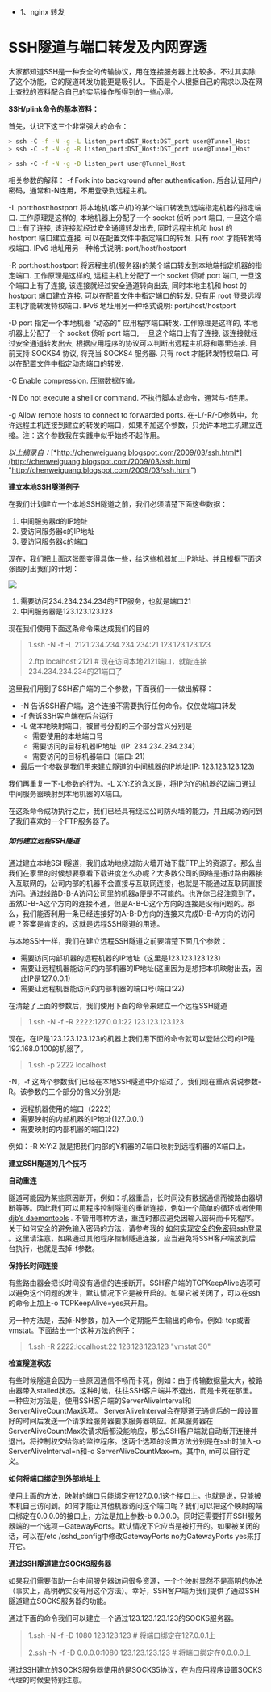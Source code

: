 * 1、nginx 转发

# SSH隧道与端口转发及内网穿透

大家都知道SSH是一种安全的传输协议，用在连接服务器上比较多。不过其实除了这个功能，它的隧道转发功能更是吸引人。下面是个人根据自己的需求以及在网上查找的资料配合自己的实际操作所得到的一些心得。

**SSH/plink命令的基本资料：**

首先，认识下这三个非常强大的命令：
``` bash
> ssh -C -f -N -g -L listen_port:DST_Host:DST_port user@Tunnel_Host
> ssh -C -f -N -g -R listen_port:DST_Host:DST_port user@Tunnel_Host

> ssh -C -f -N -g -D listen_port user@Tunnel_Host
```

相关参数的解释：
\-f Fork into background after authentication.
后台认证用户/密码，通常和\-N连用，不用登录到远程主机。

\-L port:host:hostport
将本地机(客户机)的某个端口转发到远端指定机器的指定端口. 工作原理是这样的, 本地机器上分配了一个 socket 侦听 port 端口, 一旦这个端口上有了连接, 该连接就经过安全通道转发出去, 同时远程主机和 host 的 hostport 端口建立连接. 可以在配置文件中指定端口的转发. 只有 root 才能转发特权端口. IPv6 地址用另一种格式说明: port/host/hostport

\-R port:host:hostport
将远程主机(服务器)的某个端口转发到本地端指定机器的指定端口. 工作原理是这样的, 远程主机上分配了一个 socket 侦听 port 端口, 一旦这个端口上有了连接, 该连接就经过安全通道转向出去, 同时本地主机和 host 的 hostport 端口建立连接. 可以在配置文件中指定端口的转发. 只有用 root 登录远程主机才能转发特权端口. IPv6 地址用另一种格式说明: port/host/hostport

\-D port
指定一个本地机器 “动态的’’ 应用程序端口转发. 工作原理是这样的, 本地机器上分配了一个 socket 侦听 port 端口, 一旦这个端口上有了连接, 该连接就经过安全通道转发出去, 根据应用程序的协议可以判断出远程主机将和哪里连接. 目前支持 SOCKS4 协议, 将充当 SOCKS4 服务器. 只有 root 才能转发特权端口. 可以在配置文件中指定动态端口的转发.

\-C Enable compression.
压缩数据传输。

\-N Do not execute a shell or command.
不执行脚本或命令，通常与\-f连用。

\-g Allow remote hosts to connect to forwarded ports.
在\-L/\-R/\-D参数中，允许远程主机连接到建立的转发的端口，如果不加这个参数，只允许本地主机建立连接。注：这个参数我在实践中似乎始终不起作用。

*以上摘录自：*[*http://chenweiguang.blogspot.com/2009/03/ssh.html*](http://chenweiguang.blogspot.com/2009/03/ssh.html "http://chenweiguang.blogspot.com/2009/03/ssh.html")

**建立本地SSH隧道例子**

在我们计划建立一个本地SSH隧道之前，我们必须清楚下面这些数据：

1.  中间服务器d的IP地址
2.  要访问服务器c的IP地址
3.  要访问服务器c的端口

现在，我们把上面这张图变得具体一些，给这些机器加上IP地址。并且根据下面这张图列出我们的计划：

![](http://farm4.static.flickr.com/3530/3968539917_2d7a552df2.jpg)

1.  需要访问234.234.234.234的FTP服务，也就是端口21
2.  中间服务器是123.123.123.123

现在我们使用下面这条命令来达成我们的目的

> 1.ssh \-N \-f \-L 2121:234.234.234.234:21 123.123.123.123
>
> 2.ftp localhost:2121 # 现在访问本地2121端口，就能连接234.234.234.234的21端口了

这里我们用到了SSH客户端的三个参数，下面我们一一做出解释：

*   \-N 告诉SSH客户端，这个连接不需要执行任何命令。仅仅做端口转发
*   \-f 告诉SSH客户端在后台运行
*   \-L 做本地映射端口，被冒号分割的三个部分含义分别是
    *   需要使用的本地端口号
    *   需要访问的目标机器IP地址（IP: 234.234.234.234）
    *   需要访问的目标机器端口（端口: 21)
*   最后一个参数是我们用来建立隧道的中间机器的IP地址(IP: 123.123.123.123)

我们再重复一下\-L参数的行为。\-L X:Y:Z的含义是，将IP为Y的机器的Z端口通过中间服务器映射到本地机器的X端口。

在这条命令成功执行之后，我们已经具有绕过公司防火墙的能力，并且成功访问到了我们喜欢的一个FTP服务器了。

##### 如何建立远程SSH隧道

通过建立本地SSH隧道，我们成功地绕过防火墙开始下载FTP上的资源了。那么当我们在家里的时候想要察看下载进度怎么办呢？大多数公司的网络是通过路由器接入互联网的，公司内部的机器不会直接与互联网连接，也就是不能通过互联网直接访问。通过线路D\-B\-A访问公司里的机器a便是不可能的。也许你已经注意到了，虽然D\-B\-A这个方向的连接不通，但是A\-B\-D这个方向的连接是没有问题的。那么，我们能否利用一条已经连接好的A\-B\-D方向的连接来完成D\-B\-A方向的访问呢？答案是肯定的，这就是远程SSH隧道的用途。

与本地SSH一样，我们在建立远程SSH隧道之前要清楚下面几个参数：

*   需要访问内部机器的远程机器的IP地址（这里是123.123.123.123）
*   需要让远程机器能访问的内部机器的IP地址(这里因为是想把本机映射出去，因此IP是127.0.0.1)
*   需要让远程机器能访问的内部机器的端口号(端口:22)

在清楚了上面的参数后，我们使用下面的命令来建立一个远程SSH隧道

> 1.ssh \-N \-f \-R 2222:127.0.0.1:22 123.123.123.123

现在，在IP是123.123.123.123的机器上我们用下面的命令就可以登陆公司的IP是192.168.0.100的机器了。

> 1.ssh \-p 2222 localhost

\-N，\-f 这两个参数我们已经在本地SSH隧道中介绍过了。我们现在重点说说参数\-R。该参数的三个部分的含义分别是:

*   远程机器使用的端口（2222）
*   需要映射的内部机器的IP地址(127.0.0.1)
*   需要映射的内部机器的端口(22)

例如：\-R X:Y:Z 就是把我们内部的Y机器的Z端口映射到远程机器的X端口上。

**建立SSH隧道的几个技巧**

**自动重连**

隧道可能因为某些原因断开，例如：机器重启，长时间没有数据通信而被路由器切断等等。因此我们可以用程序控制隧道的重新连接，例如一个简单的循环或者使用 [djb’s daemontools](http://cr.yp.to/daemontools.html) . 不管用哪种方法，重连时都应避免因输入密码而卡死程序。关于如何安全的避免输入密码的方法，请参考我的 [如何实现安全的免密码ssh登录](http://blog.jianingy.com/node/73) 。这里请注意，如果通过其他程序控制隧道连接，应当避免将SSH客户端放到后台执行，也就是去掉\-f参数。

**保持长时间连接**

有些路由器会把长时间没有通信的连接断开。SSH客户端的TCPKeepAlive选项可以避免这个问题的发生，默认情况下它是被开启的。如果它被关闭了，可以在ssh的命令上加上\-o TCPKeepAlive=yes来开启。

另一种方法是，去掉\-N参数，加入一个定期能产生输出的命令。例如: top或者vmstat。下面给出一个这种方法的例子：

> 1.ssh \-R 2222:localhost:22 123.123.123.123 "vmstat 30"

**检查隧道状态**

有些时候隧道会因为一些原因通信不畅而卡死，例如：由于传输数据量太大，被路由器带入stalled状态。这种时候，往往SSH客户端并不退出，而是卡死在那里。一种应对方法是，使用SSH客户端的ServerAliveInterval和ServerAliveCountMax选项。 ServerAliveInterval会在隧道无通信后的一段设置好的时间后发送一个请求给服务器要求服务器响应。如果服务器在 ServerAliveCountMax次请求后都没能响应，那么SSH客户端就自动断开连接并退出，将控制权交给你的监控程序。这两个选项的设置方法分别是在ssh时加入\-o ServerAliveInterval=n和\-o ServerAliveCountMax=m。其中n, m可以自行定义。

**如何将端口绑定到外部地址上**

使用上面的方法，映射的端口只能绑定在127.0.0.1这个接口上。也就是说，只能被本机自己访问到。如何才能让其他机器访问这个端口呢？我们可以把这个映射的端口绑定在0.0.0.0的接口上，方法是加上参数\-b 0.0.0.0。同时还需要打开SSH服务器端的一个选项－GatewayPorts。默认情况下它应当是被打开的。如果被关闭的话，可以在/etc /sshd\_config中修改GatewayPorts no为GatewayPorts yes来打开它。

**通过SSH隧道建立SOCKS服务器**

如果我们需要借助一台中间服务器访问很多资源，一个个映射显然不是高明的办法（事实上，高明确实没有用这个方法）。幸好，SSH客户端为我们提供了通过SSH隧道建立SOCKS服务器的功能。

通过下面的命令我们可以建立一个通过123.123.123.123的SOCKS服务器。

> 1.ssh \-N \-f \-D 1080 123.123.123 # 将端口绑定在127.0.0.1上
>
> 2.ssh \-N \-f \-D 0.0.0.0:1080 123.123.123.123 # 将端口绑定在0.0.0.0上

通过SSH建立的SOCKS服务器使用的是SOCKS5协议，在为应用程序设置SOCKS代理的时候要特别注意。
